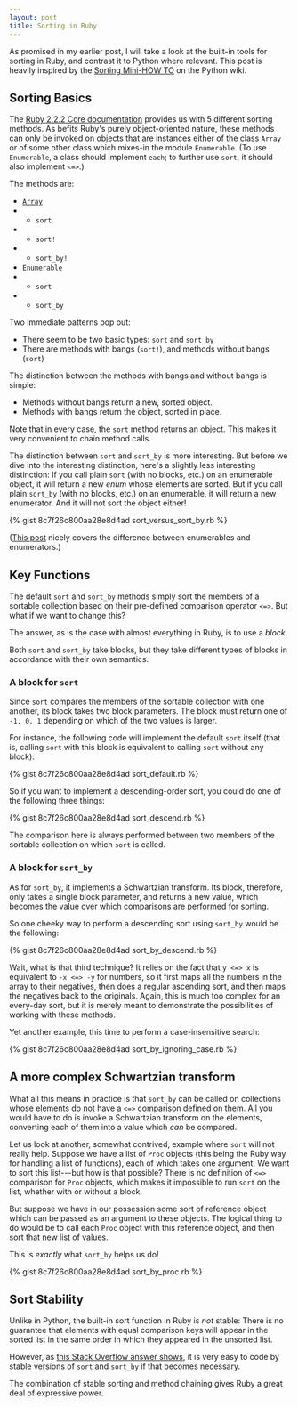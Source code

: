 ```yaml
---
layout: post
title: Sorting in Ruby 
---
```


As promised in my earlier post, I will take a look at the built-in tools for sorting in Ruby, and contrast it to Python where relevant.
This post is heavily inspired by the [Sorting Mini-HOW TO](https://wiki.python.org/moin/HowTo/Sorting/) on the Python wiki.

## Sorting Basics ##
The [Ruby 2.2.2 Core documentation](http://ruby-doc.org/core-2.2.2/) provides us with 5 different sorting methods.
As befits Ruby's purely object-oriented nature, these methods can only be invoked on objects that are instances either of the class `Array` or of some other class which mixes-in the module `Enumerable`.
(To use `Enumerable`, a class should implement `each`; to further use `sort`, it should also implement `<=>`.)

The methods are:

+ [`Array`](http://ruby-doc.org/core-2.2.2/Array.html)
+ + `sort`
+ + `sort!`
+ + `sort_by!`
+ [`Enumerable`](http://ruby-doc.org/core-2.2.2/Enumerable.html)
+ + `sort`
+ + `sort_by`

Two immediate patterns pop out:

+ There seem to be two basic types: `sort` and `sort_by`
+ There are methods with bangs (`sort!`), and methods without bangs (`sort`)

The distinction between the methods with bangs and without bangs is simple:

+ Methods without bangs return a new, sorted object.
+ Methods with bangs return the object, sorted in place.

Note that in every case, the `sort` method returns an object.
This makes it very convenient to chain method calls.

The distinction between `sort` and `sort_by` is more interesting.
But before we dive into the interesting distinction, here's a slightly less interesting distinction:
If you call plain `sort` (with no blocks, etc.) on an enumerable object, it will return a new *enum* whose elements are sorted.
But if you call plain `sort_by` (with no blocks, etc.) on an enumerable, it will return a new enumerator.
And it will not sort the object either!

{% gist 8c7f26c800aa28e8d4ad sort_versus_sort_by.rb %}

([This post](http://www.sitepoint.com/guide-ruby-collections-iii-enumerable-enumerator/) nicely covers the difference between enumerables and enumerators.)

## Key Functions ##
The default `sort` and `sort_by` methods simply sort the members of a sortable collection based on their pre-defined comparison operator `<=>`.
But what if we want to change this?

The answer, as is the case with almost everything in Ruby, is to use a *block*.

Both `sort` and `sort_by` take blocks, but they take different types of blocks in accordance with their own semantics.

### A block for `sort` ###
Since `sort` compares the members of the sortable collection with one another, its block takes two block parameters.
The block must return one of `-1, 0, 1` depending on which of the two values is larger.

For instance, the following code will implement the default `sort` itself (that is, calling `sort` with this block is equivalent to calling `sort` without any block):

{% gist 8c7f26c800aa28e8d4ad sort_default.rb %}

So if you want to implement a descending-order sort, you could do one of the following three things:

{% gist 8c7f26c800aa28e8d4ad sort_descend.rb %}

The comparison here is always performed between two members of the sortable collection on which `sort` is called.

### A block for `sort_by` ###
As for `sort_by`, it implements a Schwartzian transform.
Its block, therefore, only takes a single block parameter, and returns a new value, which becomes the value over which comparisons are performed for sorting.

So one cheeky way to perform a descending sort using `sort_by` would be the following:

{% gist 8c7f26c800aa28e8d4ad sort_by_descend.rb %}

Wait, what is that third technique?
It relies on the fact that `y <=> x` is equivalent to `-x <=> -y` for numbers, so it first maps all the numbers in the array to their negatives, then does a regular ascending sort, and then maps the negatives back to the originals.
Again, this is much too complex for an every-day sort, but it is merely meant to demonstrate the possibilities of working with these methods.

Yet another example, this time to perform a case-insensitive search:

{% gist 8c7f26c800aa28e8d4ad sort_by_ignoring_case.rb %}

## A more complex Schwartzian transform ##
What all this means in practice is that `sort_by` can be called on collections whose elements do not have a `<=>` comparison defined on them.
All you would have to do is invoke a Schwartzian transform on the elements, converting each of them into a value which *can* be compared.

Let us look at another, somewhat contrived, example where `sort` will not really help.
Suppose we have a list of `Proc` objects (this being the Ruby way for handling a list of functions), each of which takes one argument.
We want to sort this list---but how is that possible?
There is no definition of `<=>` comparison for `Proc` objects, which makes it impossible to run `sort` on the list, whether with or without a block.

But suppose we have in our possession some sort of reference object which can be passed as an argument to these objects.
The logical thing to do would be to call each `Proc` object with this reference object, and then sort that new list of values.

This is *exactly* what `sort_by` helps us do!

{% gist 8c7f26c800aa28e8d4ad sort_by_proc.rb %}

## Sort Stability ##
Unlike in Python, the built-in sort function in Ruby is *not* stable: 
There is no guarantee that elements with equal comparison keys will appear in the sorted list in the same order in which they appeared in the unsorted list.

However, as [this Stack Overflow answer shows](http://stackoverflow.com/a/15442966), it is very easy to code by stable versions of `sort` and `sort_by` if that becomes necessary.

The combination of stable sorting and method chaining gives Ruby a great deal of expressive power.


